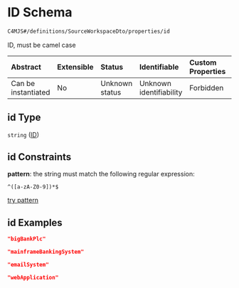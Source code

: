 # ID Schema

```txt
C4MJS#/definitions/SourceWorkspaceDto/properties/id
```

ID, must be camel case

| Abstract            | Extensible | Status         | Identifiable            | Custom Properties | Additional Properties | Access Restrictions | Defined In                                                                            |
| :------------------ | :--------- | :------------- | :---------------------- | :---------------- | :-------------------- | :------------------ | :------------------------------------------------------------------------------------ |
| Can be instantiated | No         | Unknown status | Unknown identifiability | Forbidden         | Allowed               | none                | [source-workspace.schema.json\*](source-workspace.schema.json "open original schema") |

## id Type

`string` ([ID](source-workspace-definitions-workspace-properties-id.md))

## id Constraints

**pattern**: the string must match the following regular expression:&#x20;

```regexp
^([a-zA-Z0-9])*$
```

[try pattern](https://regexr.com/?expression=%5E\(%5Ba-zA-Z0-9%5D\)*%24 "try regular expression with regexr.com")

## id Examples

```json
"bigBankPlc"
```

```json
"mainframeBankingSystem"
```

```json
"emailSystem"
```

```json
"webApplication"
```

